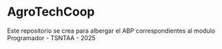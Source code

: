 # AgroTechCoop
Este repositorio se crea para albergar el ABP correspondientes al modulo Programador - TSNTAA - 2025
